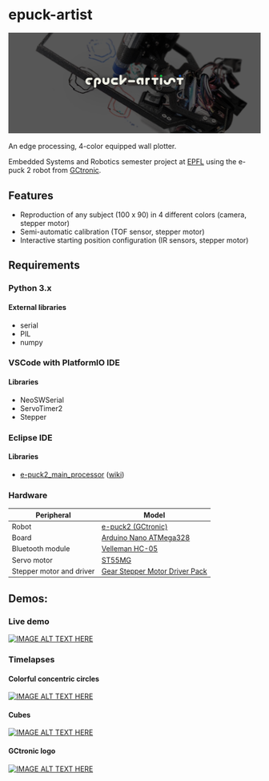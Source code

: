 
# epuck-artist
<img src="./misc/banner.png"/>

An edge processing, 4-color equipped wall plotter. 

Embedded Systems and Robotics semester project at [EPFL](https://www.epfl.ch/) using the e-puck 2 robot from [GCtronic](https://www.gctronic.com/).

## Features
- Reproduction of any subject (100 x 90) in 4 different colors (camera, stepper motor)
- Semi-automatic calibration (TOF sensor, stepper motor)
- Interactive starting position configuration (IR sensors, stepper motor)
## Requirements
### Python 3.x
#### External libraries
  - serial
  - PIL
  - numpy

### VSCode with PlatformIO IDE
#### Libraries
  - NeoSWSerial
  - ServoTimer2
  - Stepper

### Eclipse IDE
#### Libraries
  - [e-puck2_main_processor](https://github.com/e-puck2/e-puck2_main-processor) ([wiki](https://www.gctronic.com/doc/index.php?title=e-puck2_robot_side_development))

### Hardware
| Peripheral                  | Model                                                                                                    |
|-----------------------------|----------------------------------------------------------------------------------------------------------|
| Robot                       | [e-puck2 (GCtronic)](https://www.gctronic.com/e-puck2.php)                                               |
| Board                       | [Arduino Nano ATMega328](https://store.arduino.cc/arduino-nano)                                          | 
| Bluetooth module            | [Velleman HC-05](https://www.velleman.eu/products/view/?id=435518)                                       | 
| Servo motor                 | [ST55MG](https://amewi.com/AMX-Racing-Micro-Digital-Servo-ST55MG)                                        |
| Stepper motor and driver    | [Gear Stepper Motor Driver Pack](https://www.seeedstudio.com/Gear-Stepper-Motor-Driver-Pack-p-3200.html) |


## Demos:
### Live demo
<a href="http://www.youtube.com/watch?feature=player_embedded&v=znKsJ0n5lfQ
" target="_blank"><img src="https://i.imgur.com/wOXOsNd.png" 
alt="IMAGE ALT TEXT HERE" /></a>

### Timelapses
#### Colorful concentric circles
<a href="http://www.youtube.com/watch?feature=player_embedded&v=ZIJO9M60r-s
" target="_blank"><img src="https://i.imgur.com/PPv8ymH.jpg" 
alt="IMAGE ALT TEXT HERE" /></a>

#### Cubes
<a href="http://www.youtube.com/watch?feature=player_embedded&v=i3Xt1w0KOP0
" target="_blank"><img src="https://i.imgur.com/jQVq5HA.jpg" 
alt="IMAGE ALT TEXT HERE" /></a>

#### GCtronic logo
<a href="http://www.youtube.com/watch?feature=player_embedded&v=iaR-Tps1SmQ
" target="_blank"><img src="https://i.imgur.com/MM49DA3.jpg" 
alt="IMAGE ALT TEXT HERE" /></a>
